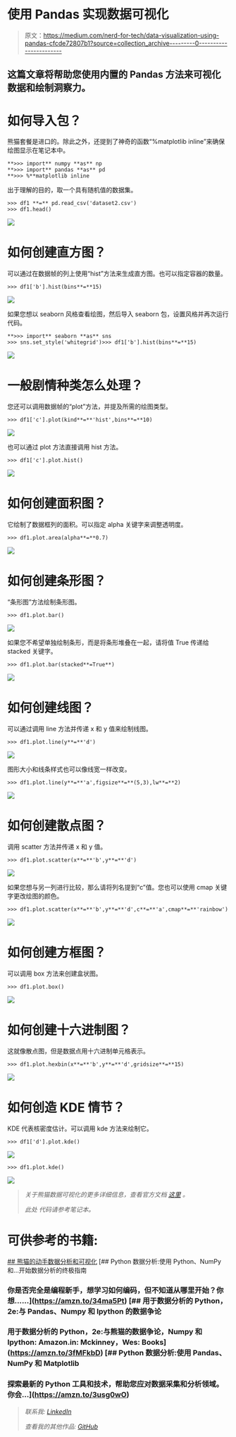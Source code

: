 # 使用 Pandas 实现数据可视化

> 原文：<https://medium.com/nerd-for-tech/data-visualization-using-pandas-cfcde72807b1?source=collection_archive---------0----------------------->

## 这篇文章将帮助您使用内置的 Pandas 方法来可视化数据和绘制洞察力。

# 如何导入包？

熊猫套餐是进口的。除此之外，还提到了神奇的函数“%matplotlib inline”来确保绘图显示在笔记本中。

```
**>>> import** numpy **as** np
**>>> import** pandas **as** pd
**>>> %**matplotlib inline
```

出于理解的目的，取一个具有随机值的数据集。

```
>>> df1 **=** pd.read_csv('dataset2.csv')
>>> df1.head()
```

![](img/3cb94ffe6e1282d1c451967851fcb8d1.png)

# 如何创建直方图？

可以通过在数据帧的列上使用“hist”方法来生成直方图。也可以指定容器的数量。

```
>>> df1['b'].hist(bins**=**15)
```

![](img/85abd1a6a115efa1e3bb42a16c6f3f0c.png)

如果您想以 seaborn 风格查看绘图，然后导入 seaborn 包，设置风格并再次运行代码。

```
**>>> import** seaborn **as** sns
>>> sns.set_style('whitegrid')>>> df1['b'].hist(bins**=**15)
```

![](img/764d28e2fc4814f0af2b85f542aa1f99.png)

# 一般剧情种类怎么处理？

您还可以调用数据帧的“plot”方法，并提及所需的绘图类型。

```
>>> df1['c'].plot(kind**=**'hist',bins**=**10)
```

![](img/e860dc15e8f6a67bb966f090872087a9.png)

也可以通过 plot 方法直接调用 hist 方法。

```
>>> df1['c'].plot.hist()
```

![](img/7c10a0f81cfff8af143d2e463e70da13.png)

# 如何创建面积图？

它绘制了数据框列的面积。可以指定 alpha 关键字来调整透明度。

```
>>> df1.plot.area(alpha**=**0.7)
```

![](img/49630408450a091fc98067cc0d60fc9d.png)

# 如何创建条形图？

“条形图”方法绘制条形图。

```
>>> df1.plot.bar()
```

![](img/a8317a272ad8c6e1e0178fe3f130e42c.png)

如果您不希望单独绘制条形，而是将条形堆叠在一起，请将值 True 传递给 stacked 关键字。

```
>>> df1.plot.bar(stacked**=True**)
```

![](img/9df319ad7bd5d47546e372ac7a668aee.png)

# 如何创建线图？

可以通过调用 line 方法并传递 x 和 y 值来绘制线图。

```
>>> df1.plot.line(y**=**'d')
```

![](img/0da075a4717e4cfcdb7257d2f677e9bd.png)

图形大小和线条样式也可以像线宽一样改变。

```
>>> df1.plot.line(y**=**'a',figsize**=**(5,3),lw**=**2)
```

![](img/660820b9099ab62d06c8a42938cf21dc.png)

# 如何创建散点图？

调用 scatter 方法并传递 x 和 y 值。

```
>>> df1.plot.scatter(x**=**'b',y**=**'d')
```

![](img/073d0c65617b5ceb4eb7c815aad13999.png)

如果您想与另一列进行比较，那么请将列名提到“c”值。您也可以使用 cmap 关键字更改绘图的颜色。

```
>>> df1.plot.scatter(x**=**'b',y**=**'d',c**=**'a',cmap**=**'rainbow')
```

![](img/2646c21429529a4a29e63e73cbd47082.png)

# 如何创建方框图？

可以调用 box 方法来创建盒状图。

```
>>> df1.plot.box()
```

![](img/0c59008b769d6c03a7e8dd52e9de8045.png)

# 如何创建十六进制图？

这就像散点图，但是数据点用十六进制单元格表示。

```
>>> df1.plot.hexbin(x**=**'b',y**=**'d',gridsize**=**15)
```

![](img/299dca928f446da2a8ef47bdbccaad72.png)

# 如何创造 KDE 情节？

KDE 代表核密度估计。可以调用 kde 方法来绘制它。

```
>>> df1['d'].plot.kde()
```

![](img/a3a184dce35b82fad0f0908674f18b90.png)

```
>>> df1.plot.kde()
```

![](img/e68917447ae0ac6ca9d84efe277cb1cd.png)

> *关于熊猫数据可视化的更多详细信息，查看官方文档* [*这里*](https://pandas.pydata.org/pandas-docs/stable/user_guide/visualization.html) *。*
> 
> *此处* *代码请参考笔记本。*

# 可供参考的书籍:

[](https://amzn.to/3uoYw4z) [## 熊猫的动手数据分析和可视化](https://amzn.to/3uoYw4z) [](https://amzn.to/34ma5Pt) [## Python 数据分析:使用 Python、NumPy 和…开始数据分析的终极指南

### 你是否完全是编程新手，想学习如何编码，但不知道从哪里开始？你想……](https://amzn.to/34ma5Pt) [](https://amzn.to/3fMFkbD) [## 用于数据分析的 Python，2e:与 Pandas、Numpy 和 Ipython 的数据争论

### 用于数据分析的 Python，2e:与熊猫的数据争论，Numpy 和 Ipython: Amazon.in: Mckinney，Wes: Books](https://amzn.to/3fMFkbD) [](https://amzn.to/3usg0wO) [## Python 数据分析:使用 Pandas、NumPy 和 Matplotlib

### 探索最新的 Python 工具和技术，帮助您应对数据采集和分析领域。你会…](https://amzn.to/3usg0wO) 

> *联系我:* [*LinkedIn*](https://www.linkedin.com/in/jayashree-domala8/)
> 
> *查看我的其他作品:* [*GitHub*](https://github.com/jayashree8)